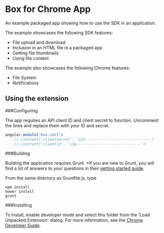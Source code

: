Box for Chrome App
==================

An example packaged app showing how to use the SDK in an application.

The example showcases the following SDK features:
* File upload and download
* Inclusion in an HTML file in a packaged app
* Getting file thumbnails
* Using file content

The example also showcases the following Chrome features:
* File System
* Notifications

Using the extension
-------------------

###Configuring

The app requires an API client ID and client secret to function. Uncomment the lines and replace them with your ID and secret.
```javascript
angular.module('box.conf')
    //.constant('clientSecret', 'uII-----------------------------')
    //.constant('clientId', 'i3p-----------------------------');
```

###Building

Building the application requires Grunt.
*If you are new to Grunt, you will find a lot of answers to your questions in their [getting started guide](http://gruntjs.com/getting-started).

From the same directory as Gruntfile.js, type
```
npm install
bower install
grunt
```

###Installing

To install, enable developer mode and select this folder from the 'Load Unpacked Extension' dialog.  For more information, see the [Chrome Developer Guide](https://developer.chrome.com/extensions/getstarted#unpacked).